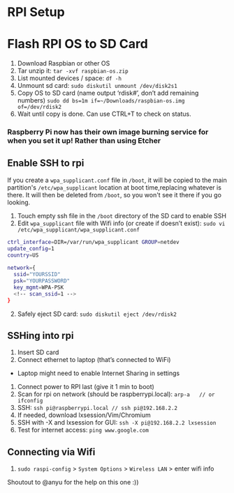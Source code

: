 # RPI Setup 

# Flash RPI OS to SD Card 

1. Download Raspbian or other OS
1. Tar unzip it: `tar -xvf raspbian-os.zip`
1. List mounted devices / space: `df -h`
1. Unmount sd card: `sudo diskutil unmount /dev/disk2s1`
1. Copy OS to SD card (name output ‘rdisk#’, don’t add remaining numbers)
`sudo dd bs=1m if=~/Downloads/raspbian-os.img of=/dev/rdisk2`
1. Wait until copy is done. Can use CTRL+T to check on status.

### Raspberry Pi now has their own image burning service for when you set it up! Rather than using Etcher

## Enable SSH to rpi
If you create a `wpa_supplicant.conf` file in `/boot`, it will be copied to the main partition's `/etc/wpa_supplicant` location at boot time,replacing whatever is there. It will then be deleted from `/boot`, so you won't see it there if you go looking.

1. Touch empty ssh file in the `/boot` directory of the SD card to enable SSH
2. Edit `wpa_supplicant` file with Wifi info (or create if doesn’t exist):
  `sudo vi /etc/wpa_supplicant/wpa_supplicant.conf`
  
  ```sh
  ctrl_interface=DIR=/var/run/wpa_supplicant GROUP=netdev
  update_config=1
  country=US
    
  network={
    ssid="YOURSSID"
    psk="YOURPASSWORD"
    key_mgmt=WPA-PSK
    <!-- scan_ssid=1 -->
  }
  ```
2. Safely eject SD card: `sudo diskutil eject /dev/rdisk2`

## SSHing into rpi
1. Insert SD card
1. Connect ethernet to laptop (that’s connected to WiFi)
  - Laptop might need to enable Internet Sharing in settings
1. Connect power to RPI last (give it 1 min to boot)
1. Scan for rpi on network (should be raspberrypi.local): `arp-a   // or ifconfig`
1. SSH: `ssh pi@raspberrypi.local // ѕѕh pi@192.168.2.2`
1. If needed, download lxsession/Vim/Chromium
1. SSH with -X and lxsession for GUI: `ѕѕh -X pi@192.168.2.2 lxѕеѕѕіоn`
1. Test for internet access: `ping www.google.com`

## Connecting via Wifi

1. `sudo raspi-config` > `System Options` > `Wireless LAN` > enter wifi info 

Shoutout to @anyu for the help on this one :))
